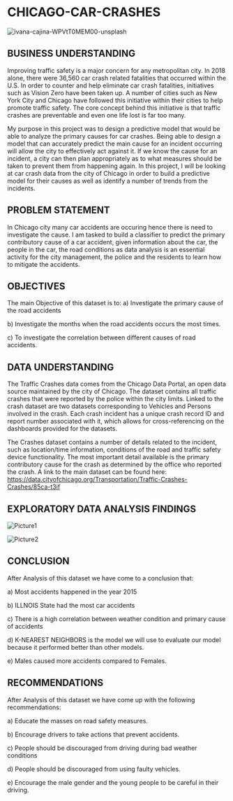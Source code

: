 # CHICAGO-CAR-CRASHES

![ivana-cajina-WPVtT0MEM00-unsplash](https://github.com/christinekirimi/CHICAGO-CAR-CRASHES/assets/136499900/33c89d79-aaca-4b6d-b045-fa8134a50aed)

## BUSINESS UNDERSTANDING

Improving traffic safety is a major concern for any metropolitan city. In 2018 alone, there were 36,560 car crash related fatalities that occurred within the U.S. In order to counter and help eliminate car crash fatalities, initiatives such as Vision Zero have been taken up. A number of cities such as New York City and Chicago have followed this initiative within their cities to help promote traffic safety. The core concept behind this initiative is that traffic crashes are preventable and even one life lost is far too many.

My purpose in this project was to design a predictive model that would be able to analyze the primary causes for car crashes. Being able to design a model that can accurately predict the main cause for an incident occurring will allow the city to effectively act against it. If we know the cause for an incident, a city can then plan appropriately as to what measures should be taken to prevent them from happening again. In this project, I will be looking at car crash data from the city of Chicago in order to build a predictive model for their causes as well as identify a number of trends from the incidents.

## PROBLEM STATEMENT

In Chicago city many car accidents are occuring hence there is need to investigate the cause. I am tasked to build a classifier to predict the primary contributory cause of a car accident, given information about the car, the people in the car, the road conditions as data analysis is an essential activity for the city management, the police and the residents to learn how to mitigate the accidents.

## OBJECTIVES
The main Objective of this dataset is to:
a) Investigate the primary cause of the road accidents

b) Investigate the months when the road accidents occurs the most times.

c) To investigate the correlation between different causes of road accidents.


## DATA UNDERSTANDING
The Traffic Crashes data comes from the Chicago Data Portal, an open data source maintained by the city of Chicago. The dataset contains all traffic crashes that were reported by the police within the city limits. Linked to the crash dataset are two datasets corresponding to Vehicles and Persons involved in the crash. Each crash incident has a unique crash record ID and report number associated with it, which allows for cross-referencing on the dashboards provided for the datasets.

The Crashes dataset contains a number of details related to the incident, such as location/time information, conditions of the road and traffic safety device functionality. The most important detail available is the primary contributory cause for the crash as determined by the office who reported the crash.
A link to the main dataset can be found here: https://data.cityofchicago.org/Transportation/Traffic-Crashes-Crashes/85ca-t3if

## EXPLORATORY DATA ANALYSIS FINDINGS
![Picture1](https://github.com/christinekirimi/CHICAGO-CAR-CRASHES/assets/136499900/44ea24ea-bead-41e5-a440-03b32e3c61e9)

![Picture2](https://github.com/christinekirimi/CHICAGO-CAR-CRASHES/assets/136499900/1dd482cb-b064-478a-9a40-c4a5d597727e)

## CONCLUSION
After Analysis of this dataset we have come to a conclusion that:

a) Most accidents happened in the year 2015

b) ILLNOIS  State had the most car accidents

c) There is a high correlation between weather condition and primary cause of accidents

d) K-NEAREST NEIGHBORS is the model we will use to evaluate our model because it performed better than other models.

e) Males caused more accidents compared to Females.

## RECOMMENDATIONS

After Analysis of this dataset we have come up with the following recommendations:

a) Educate the masses on road safety measures.

b) Encourage drivers to take actions that prevent accidents.

c) People should be discouraged from driving during bad weather conditions

d) People should be discouraged from using faulty vehicles.

e) Encourage the male gender and the young people to be careful in their driving.




